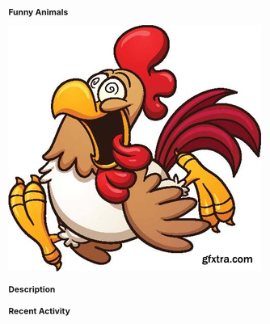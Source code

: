 ### Funny Animals

![Animal logo](/crazy-chicken-gfxtra.jpg "Follow me....")

### Description




### Recent Activity

<!--START_SECTION:activity-->
<!--END_SECTION:activity-->






